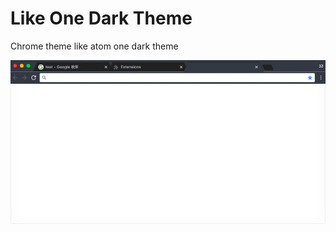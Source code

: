 # Like One Dark Theme

Chrome theme like atom one dark theme

![Chrome Like One Dark Theme](https://github.com/nju33/chrome-like-one-dark-theme/blob/master/screenshot.png?raw=true)
